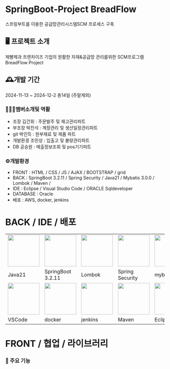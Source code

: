 # SpringBoot-Project BreadFlow
스프링부트를 이용한 공급망관리시스템SCM 프로세스 구축

## 🖥️ 프로젝트 소개
제빵제과 프렌차이즈 기업의 원활한 자재&공급망 관리를위한  SCM프로그램 BreadFlow Project

## 🕰️개발 기간
2024-11-13 ~ 2024-12-2 총14일 (주말제외)

### 🧑‍🤝‍🧑맴버소개및 역활
- 조장 김건휘 : 주문발주 및 재고관리파트
- 부조장 박진석 : 계정관리 및 생산일정관리파트
- git 박인득 : 원부재료 및 제품 파트
- 개발환경 조민성 : 입출고 및 불량관리파트
- DB 공승원 :  매출정보조회 및 pos기기파트

### ⚙️개발환경


- FRONT : HTML / CSS / JS / AJAX / BOOTSTRAP / grid
- BACK : SpringBoot 3.2.11 / Spring Security / Java21 / Mybatis 3.0.0 / Lombok / Maven /
- IDE : Eclipse / Visual Studio Code / ORACLE Sqldeveloper
- DATABASE :  Oracle
- 배포 : AWS, docker, jenkins

BACK / IDE / 배포
=========
<table>
  <tr>
    <td>
      <img src="https://img.icons8.com/?size=100&id=13679&format=png&color=000000" style="width: 100px;">
    </td>
    <td>
      <img src="https://img.icons8.com/?size=100&id=90519&format=png&color=000000" style="width: 100px;">
    </td>
    <td>
      <img src="https://www.tomsquest.com/presentation-lombok/logo.png" style="width: 100px;">
    </td>
    <td>
      <img src="https://blog.kakaocdn.net/dn/b5sGlw/btrSI8ZXQDq/NZqsZppkXksKj8BjJEHdhK/img.png" style="width: 100px;">
    </td>
    <td>
      <img src="https://plugins.jetbrains.com/files/13905/617368/icon/pluginIcon.svg" style="width: 100px;">
    </td>
    <td>
      <img src="https://static.macupdate.com/products/62455/s/oracle-sql-developer-logo.png?v=1589293180" style="width: 100px;">
    </td>
  </tr>
  <tr>
    <td>Java21</td>
    <td>SpringBoot<br>3.2.11</td>
    <td>Lombok</td>
    <td>Spring Security</td>
    <td>mybatis</td>
    <td>SQL Developer</td>
  </tr>
  <tr>
    <td>
      <img src="https://encrypted-tbn0.gstatic.com/images?q=tbn:ANd9GcReIC5j4P20T_6XEnleeVimfbpzno1VxYZB1pkTHeu_2mqIY_ov5CrJHg1qBelZxZceWrY&usqp=CAU" style="width: 100px;">
    </td>
    <td>
      <img src="https://miro.medium.com/v2/resize:fit:400/1*OARpkeBkn_Tw3vk8H769OQ.png" style="width: 100px;">
    </td>
    <td>
      <img src="https://crispyblog.kr:5000/static/img/postImg/da5a8caf-6ccc-4aa2-b8d1-d673a3f0a4e6_jenkins.png" style="width: 100px;">
    </td>
    <td>
      <img src="https://miro.medium.com/v2/resize:fit:450/1*kbSGIVukG6lL7JtAa9wiDA.png" style="width: 100px;">
    </td>
    <td>
      <img src="https://img.utdstc.com/icon/3c7/fcf/3c7fcf4930fa9402c22cee35e03fe9fcf9e8e47c9381d6b9e6922d71ee2e067a:200" style="width: 100px;">
    </td>
    <td>
      <img src="https://blog.kakaocdn.net/dn/b7rQmR/btsFUlvQNb7/FiCAirPkkh144BfRCrDGq0/img.png" style="width: 100px; height:100px;">
    </td>
  </tr>
  <tr>
    <td>VSCode</td>
    <td>docker</td>
    <td>jenkins</td>
    <td>Maven</td>
    <td>Eclipse IDE</td>
    <td>Amazon EC2</td>
  </tr>
</table>

FRONT / 협업 / 라이브러리
=========================

### 📌 주요 기능

